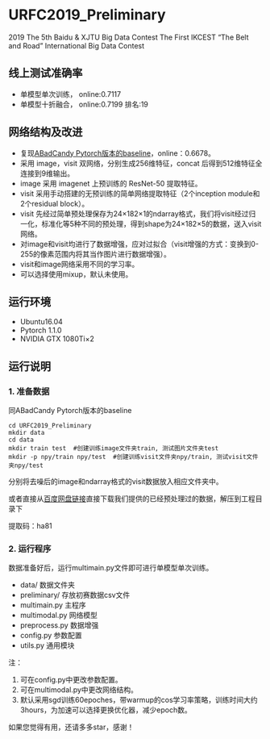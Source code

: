 # URFC2019_Preliminary
2019 The 5th Baidu & XJTU Big Data Contest The First IKCEST “The Belt and Road” International Big Data Contest

## 线上测试准确率 
- 单模型单次训练， online:0.7117
- 单模型十折融合， online:0.7199  排名:19

## 网络结构及改进
- 复现[ABadCandy Pytorch版本的baseline](https://github.com/ABadCandy/BaiDuBigData19-URFC)，online：0.6678。
- 采用 image，visit 双网络，分别生成256维特征，concat 后得到512维特征全连接到9维输出。
- image 采用 imagenet 上预训练的 ResNet-50 提取特征。
- visit 采用手动搭建的无预训练的简单网络提取特征（2个inception module和2个residual block）。
- visit 先经过简单预处理保存为24×182×1的ndarray格式，我们将visit经过归一化，标准化等5种不同的预处理，得到shape为24×182×5的数据，送入visit网络。
- 对image和visit均进行了数据增强，应对过拟合（visit增强的方式：变换到0-255的像素范围内将其当作图片进行数据增强）。
- visit和image网络采用不同的学习率。
- 可以选择使用mixup，默认未使用。

## 运行环境
- Ubuntu16.04
- Pytorch 1.1.0
- NVIDIA GTX 1080Ti×2
## 运行说明
### 1. 准备数据
同ABadCandy Pytorch版本的baseline
```
cd URFC2019_Preliminary
mkdir data
cd data
mkdir train test  #创建训练image文件夹train, 测试图片文件夹test
mkdir -p npy/train npy/test  #创建训练visit文件夹npy/train, 测试visit文件夹npy/test
```
分别将去噪后的image和ndarray格式的visit数据放入相应文件夹中。

或者直接从[百度网盘链接](https://pan.baidu.com/s/1CTraj2tA2KX8TvNGMYiJFg )直接下载我们提供的已经预处理过的数据，解压到工程目录下

提取码：ha81 
 
### 2. 运行程序
数据准备好后，运行multimain.py文件即可进行单模型单次训练。
 
- data/ 数据文件夹
- preliminary/ 存放初赛数据csv文件
- multimain.py 主程序
- multimodal.py 网络模型
- preprocess.py 数据增强
- config.py 参数配置
- utils.py 通用模块

注：
1. 可在config.py中更改参数配置。
2. 可在multimodal.py中更改网络结构。
3. 默认采用sgd训练60epoches，带warmup的cos学习率策略，训练时间大约3hours，为加速可以选择更换优化器，减少epoch数。

如果您觉得有用，还请多多star，感谢！
